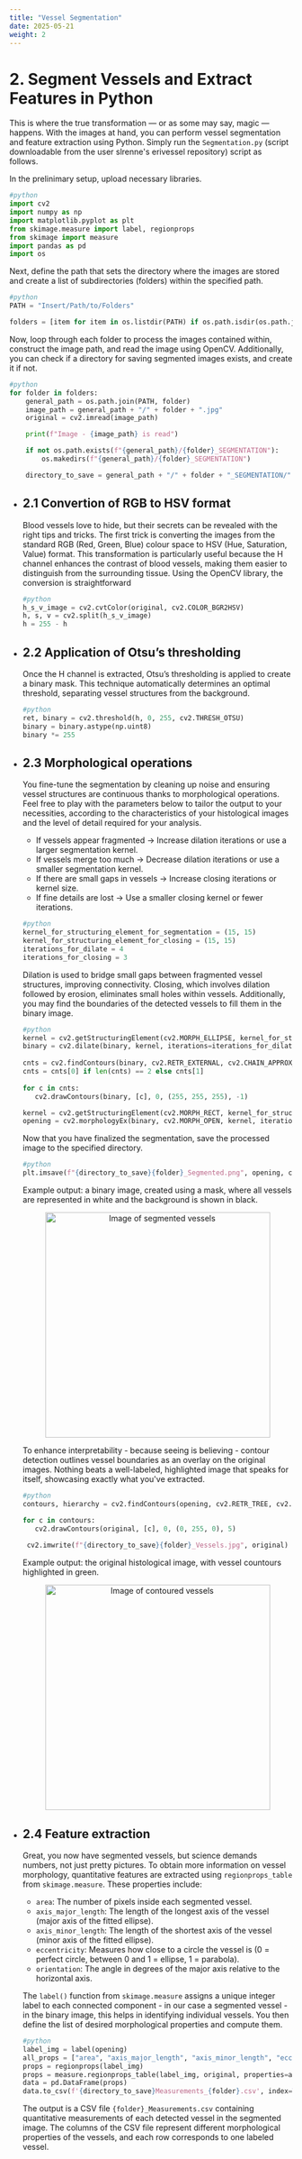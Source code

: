 ```yaml
---
title: "Vessel Segmentation"
date: 2025-05-21
weight: 2
---
```


# 2. Segment Vessels and Extract Features in Python
This is where the true transformation — or as some may say, magic — happens. With the images at hand, you can perform vessel segmentation and feature extraction using Python. Simply run the `Segmentation.py` (script downloadable from the user slrenne's erivessel repository) script as follows.

In the prelinimary setup, upload necessary libraries.
```python
#python
import cv2
import numpy as np
import matplotlib.pyplot as plt
from skimage.measure import label, regionprops
from skimage import measure
import pandas as pd
import os
```

Next, define the path that sets the directory where the images are stored and create a list of subdirectories (folders) within the specified path.
```python
#python
PATH = "Insert/Path/to/Folders"

folders = [item for item in os.listdir(PATH) if os.path.isdir(os.path.join(PATH, item))]
```

Now, loop through each folder to process the images contained within, construct the image path, and read the image using OpenCV. Additionally, you can check if a directory for saving segmented images exists, and create it if not.
```python
#python
for folder in folders:
    general_path = os.path.join(PATH, folder)
    image_path = general_path + "/" + folder + ".jpg"
    original = cv2.imread(image_path)

    print(f"Image - {image_path} is read")

    if not os.path.exists(f"{general_path}/{folder}_SEGMENTATION"):
        os.makedirs(f"{general_path}/{folder}_SEGMENTATION")

    directory_to_save = general_path + "/" + folder + "_SEGMENTATION/"  
```

   - ## 2.1 Convertion of RGB to HSV format
      Blood vessels love to hide, but their secrets can be revealed with the right tips and tricks. The first trick is converting the images from the standard RGB (Red, Green, Blue) colour space to HSV (Hue, Saturation, Value) format. This transformation is particularly useful because the H channel enhances the contrast of blood vessels, making them easier to distinguish from the surrounding tissue. Using the OpenCV library, the conversion is straightforward
      ```python
      #python
      h_s_v_image = cv2.cvtColor(original, cv2.COLOR_BGR2HSV)
      h, s, v = cv2.split(h_s_v_image)
      h = 255 - h
      ```
   
   - ## 2.2 Application of Otsu’s thresholding
      Once the H channel is extracted, Otsu’s thresholding is applied to create a binary mask. This technique automatically determines an optimal threshold, separating vessel structures from the background. 
      ```python
      #python
      ret, binary = cv2.threshold(h, 0, 255, cv2.THRESH_OTSU)
      binary = binary.astype(np.uint8)
      binary *= 255
      ```
      
   - ## 2.3 Morphological operations
      You fine-tune the segmentation by cleaning up noise and ensuring vessel structures are continuous thanks to morphological operations. Feel free to play with the parameters below to tailor the output to your necessities, according to the characteristics of your histological images and the level of detail required for your analysis.
      - If vessels appear fragmented → Increase dilation iterations or use a larger segmentation kernel.
      - If vessels merge too much → Decrease dilation iterations or use a smaller segmentation kernel.
      - If there are small gaps in vessels → Increase closing iterations or kernel size.
      - If fine details are lost → Use a smaller closing kernel or fewer iterations.
   
      ```python
      #python
      kernel_for_structuring_element_for_segmentation = (15, 15)
      kernel_for_structuring_element_for_closing = (15, 15)
      iterations_for_dilate = 4
      iterations_for_closing = 3
       ```
      Dilation is used to bridge small gaps between fragmented vessel structures, improving connectivity. Closing, which involves dilation followed by erosion, eliminates small holes within vessels. Additionally, you may find the boundaries of the detected vessels to fill them in the binary image.
      ```python
      #python
      kernel = cv2.getStructuringElement(cv2.MORPH_ELLIPSE, kernel_for_structuring_element_for_segmentation)
      binary = cv2.dilate(binary, kernel, iterations=iterations_for_dilate)
   
      cnts = cv2.findContours(binary, cv2.RETR_EXTERNAL, cv2.CHAIN_APPROX_SIMPLE)
      cnts = cnts[0] if len(cnts) == 2 else cnts[1]
   
      for c in cnts:
         cv2.drawContours(binary, [c], 0, (255, 255, 255), -1)
      
      kernel = cv2.getStructuringElement(cv2.MORPH_RECT, kernel_for_structuring_element_for_closing)
      opening = cv2.morphologyEx(binary, cv2.MORPH_OPEN, kernel, iterations=iterations_for_closing)
      ```

      Now that you have finalized the segmentation, save the processed image to the specified directory.
      ```python
      #python
      plt.imsave(f"{directory_to_save}{folder}_Segmented.png", opening, cmap="gray")
      ```
      Example output: a binary image, created using a mask, where all vessels are represented in white and the background is shown in black.

      <p align="center">
        <img src="/images/Segmented.png" alt="Image of segmented vessels" width="400">
      </p>

      To enhance interpretability - because seeing is believing - contour detection outlines vessel boundaries as an overlay on the original images. Nothing beats a well-labeled, highlighted image that speaks for itself, showcasing exactly what you've extracted.
      ```python
      #python
      contours, hierarchy = cv2.findContours(opening, cv2.RETR_TREE, cv2.CHAIN_APPROX_SIMPLE)
      
      for c in contours:
         cv2.drawContours(original, [c], 0, (0, 255, 0), 5)
          
       cv2.imwrite(f"{directory_to_save}{folder}_Vessels.jpg", original)
      ```
      Example output: the original histological image, with vessel countours highlighted in green.
      <p align="center">
        <img src="/images/Contoured.jpg" alt="Image of contoured vessels" width="400">
      </p>

   - ## 2.4 Feature extraction
     Great, you now have segmented vessels, but science demands numbers, not just pretty pictures. To obtain more information on vessel morphology, quantitative features are extracted using `regionprops_table` from `skimage.measure`. These properties include:
      - `area`: The number of pixels inside each segmented vessel.
      - `axis_major_length`: The length of the longest axis of the vessel (major axis of the fitted ellipse).
      - `axis_minor_length`: The length of the shortest axis of the vessel (minor axis of the fitted ellipse).
      - `eccentricity`: Measures how close to a circle the vessel is (0 = perfect circle, between 0 and 1 = ellipse, 1 = parabola).
      - `orientation`: The angle in degrees of the major axis relative to the horizontal axis.
   
     The `label()` function from `skimage.measure` assigns a unique integer label to each connected component - in our case a segmented vessel - in the binary image, this helps in identifying individual vessels. You then define the list of desired morphological properties and compute them.
     ```python
     #python
     label_img = label(opening)
     all_props = ["area", "axis_major_length", "axis_minor_length", "eccentricity", "orientation"]
     props = regionprops(label_img)
     props = measure.regionprops_table(label_img, original, properties=all_props)
     data = pd.DataFrame(props)
     data.to_csv(f'{directory_to_save}Measurements_{folder}.csv', index=True)
     ```
      The output is a CSV file `{folder}_Measurements.csv` containing quantitative measurements of each detected vessel in the segmented image. The columns of the CSV file represent different morphological properties of the vessels, and each row corresponds to one labeled vessel.